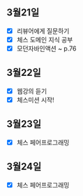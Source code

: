 ## 3월21일

- [x] 리뷰어에게 질문하기
- [x] 체스 도메인 지식 공부
- [x] 모던자바인액션 ~ p.76 

## 3월22일

- [x] 웹강의 듣기
- [x] 체스미션 시작!

## 3월23일

- [x] 체스 페어프로그래밍

## 3월24일

- [x] 체스 페어프로그래밍
